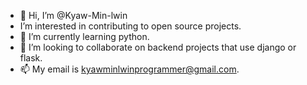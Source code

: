 - 👋 Hi, I’m @Kyaw-Min-lwin
- I’m interested in contributing to open source projects.
- 🌱 I’m currently learning python.
- 💞️ I’m looking to collaborate on backend projects that use django or flask.
- 📫 My email is kyawminlwinprogrammer@gmail.com.

<!---
Kyaw-Min-lwin/Kyaw-Min-lwin is a ✨ special ✨ repository because its `README.md` (this file) appears on your GitHub profile.
You can click the Preview link to take a look at your changes.
--->
